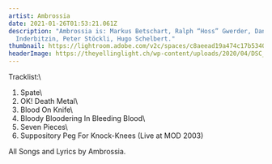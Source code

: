 ```yaml
---
artist: Ambrossia
date: 2021-01-26T01:53:21.061Z
description: "Ambrossia is: Markus Betschart, Ralph “Hoss” Gwerder, Daniel
  Inderbitzin, Peter Stöckli, Hugo Schelbert."
thumbnail: https://lightroom.adobe.com/v2c/spaces/c8aeead19a474c17b53408daa7c9c195/assets/726397c9004c90a9d64153814f4258c0/revisions/6a019a347cbd41559bfc4ce563eed7d0/renditions/329d2565d1be9d1061ea17db5a398ed5
headerImage: https://theyellinglight.ch/wp-content/uploads/2020/04/DSC_8149-1-1024x615.jpg
---
```

Tracklist:\
1. Spate\
2. OK! Death Metal\
3. Blood On Knife\
4. Bloody Bloodering In Bleeding Blood\
5. Seven Pieces\
6. Suppository Peg For Knock-Knees (Live at MOD 2003) 

All Songs and Lyrics by Ambrossia.